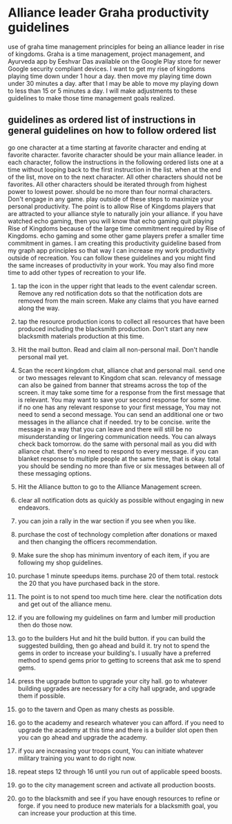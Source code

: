 # Alliance leader Graha productivity guidelines
use of graha time management principles for being an alliance leader in rise of kingdoms. Graha is a time management, project management, and Ayurveda app by Eeshvar Das available on the Google Play store for newer Google security compliant devices. I want to get my rise of kingdoms playing time down under 1 hour a day. then move my playing time down under 30 minutes a day. after that I may be able to move my playing down to less than 15 or 5 minutes a day. I will make adjustments to these guidelines to make those time management goals realized.
## guidelines as ordered list of instructions in general guidelines on how to follow ordered list
go one character at a time starting at favorite character and ending at favorite character. favorite character should be your main alliance leader. in each character, follow the instructions in the following ordered lists one at a time without looping back to the first instruction in the list. when at the end of the list, move on to the next character. All other characters should not be favorites. All other characters should be iterated through from highest power to lowest power. should be no more than four normal characters. Don't engage in any game. play outside of these steps to maximize your personal productivity. The point is to allow Rise of Kingdoms players that are attracted to your alliance style to naturally join your alliance. if you have watched echo gaming, then you will know that echo gaming quit playing Rise of Kingdoms because of the large time commitment required by Rise of Kingdoms. echo gaming and some other game players prefer a smaller time commitment in games. I am creating this productivity guideline based from my graph app principles so that way I can increase my work productivity outside of recreation. You can follow these guidelines and you might find the same increases of productivity in your work. You may also find more time to add other types of recreation to your life.
1. tap the icon in the upper right that leads to the event calendar screen. Remove any red notification dots so that the notification dots are removed from the main screen. Make any claims that you have earned along the way.
2. tap the resource production icons to collect all resources that have been produced including the blacksmith production. Don't start any new blacksmith materials production at this time.
3. Hit the mail button. Read and claim all non-personal mail. Don't handle personal mail yet.
4. Scan the recent kingdom chat, alliance chat and personal mail. send one or two messages relevant to Kingdom chat scan. relevancy of message can also be gained from banner that streams across the top of the screen. it may take some time for a response from the first message that is relevant. You may want to save your second response for some time. if no one has any relevant response to your first message, You may not need to send a second message. You can send an additional one or two messages in the alliance chat if needed. try to be concise. write the message in a way that you can leave and there will still be no misunderstanding or lingering communication needs. You can always check back tomorrow. do the same with personal mail as you did with alliance chat. there's no need to respond to every message. if you can blanket response to multiple people at the same time, that is okay. total you should be sending no more than five or six messages between all of these messaging options.
5. Hit the Alliance button to go to the Alliance Management screen.
6. clear all notification dots as quickly as possible without engaging in new endeavors.
7. you can join a rally in the war section if you see when you like. 
8. purchase the cost of technology completion after donations or maxed and then changing the officers recommendation.
9. Make sure the shop has minimum inventory of each item, if you are following my shop guidelines.
10. purchase 1 minute speedups items. purchase 20 of them total. restock the 20 that you have purchased back in the store.
11. The point is to not spend too much time here. clear the notification dots and get out of the alliance menu.
12. if you are following my guidelines on farm and lumber mill production then do those now.
13. go to the builders Hut and hit the build button. if you can build the suggested building, then go ahead and build it. try not to spend the gems in order to increase your building's. I usually have a preferred method to spend gems prior to getting to screens that ask me to spend gems.
14. press the upgrade button to upgrade your city hall. go to whatever building upgrades are necessary for a city hall upgrade, and upgrade them if possible.
15. go to the tavern and Open as many chests as possible.
16. go to the academy and research whatever you can afford. if you need to upgrade the academy at this time and there is a builder slot open then you can go ahead and upgrade the academy.
17. if you are increasing your troops count, You can initiate whatever military training you want to do right now.
17. repeat steps 12 through 16 until you run out of applicable speed boosts.

13. go to the city management screen and activate all production boosts. 
14. go to the blacksmith and see if you have enough resources to refine or forge. if you need to produce new materials for a blacksmith goal, you can increase your production at this time.

